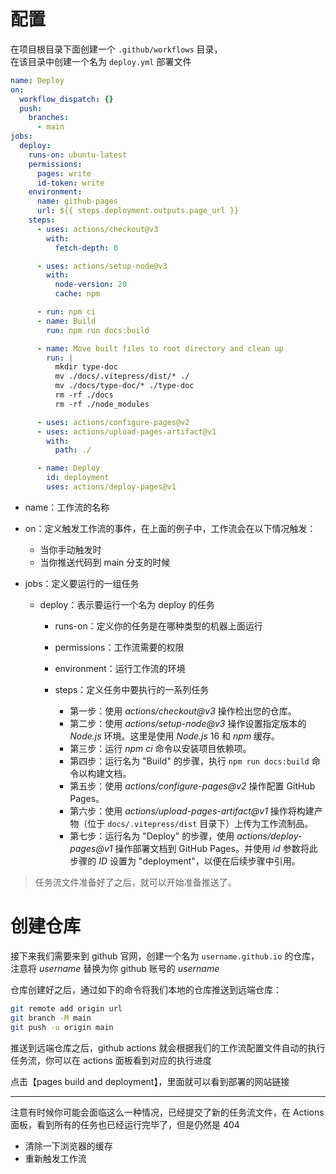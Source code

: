 # 配置

在项目根目录下面创建一个 `.github/workflows` 目录，  
在该目录中创建一个名为 `deploy.yml` 部署文件

```yml
name: Deploy
on:
  workflow_dispatch: {}
  push:
    branches:
      - main
jobs:
  deploy:
    runs-on: ubuntu-latest
    permissions:
      pages: write
      id-token: write
    environment:
      name: github-pages
      url: ${{ steps.deployment.outputs.page_url }}
    steps:
      - uses: actions/checkout@v3
        with:
          fetch-depth: 0

      - uses: actions/setup-node@v3
        with:
          node-version: 20
          cache: npm

      - run: npm ci
      - name: Build
        run: npm run docs:build

      - name: Move built files to root directory and clean up
        run: |
          mkdir type-doc
          mv ./docs/.vitepress/dist/* ./
          mv ./docs/type-doc/* ./type-doc
          rm -rf ./docs
          rm -rf ./node_modules

      - uses: actions/configure-pages@v2
      - uses: actions/upload-pages-artifact@v1
        with:
          path: ./

      - name: Deploy
        id: deployment
        uses: actions/deploy-pages@v1
```

- name：工作流的名称

- on：定义触发工作流的事件，在上面的例子中，工作流会在以下情况触发：
  - 当你手动触发时
  - 当你推送代码到 main 分支的时候

- jobs：定义要运行的一组任务
  - deploy：表示要运行一个名为 deploy 的任务
    - runs-on：定义你的任务是在哪种类型的机器上面运行
    - permissions：工作流需要的权限
    - environment：运行工作流的环境

    - steps：定义任务中要执行的一系列任务
      - 第一步：使用 *actions/checkout@v3* 操作检出您的仓库。
      - 第二步：使用 *actions/setup-node@v3* 操作设置指定版本的 *Node.js* 环境。这里是使用 *Node.js* 16 和 *npm* 缓存。
      - 第三步：运行 *npm ci* 命令以安装项目依赖项。
      - 第四步：运行名为 "Build" 的步骤，执行 `npm run docs:build` 命令以构建文档。
      - 第五步：使用 *actions/configure-pages@v2* 操作配置 GitHub Pages。
      - 第六步：使用 *actions/upload-pages-artifact@v1* 操作将构建产物（位于 `docs/.vitepress/dist` 目录下）上传为工作流制品。
      - 第七步：运行名为 "Deploy" 的步骤，使用 *actions/deploy-pages@v1* 操作部署文档到 GitHub Pages。并使用 *id* 参数将此步骤的 *ID* 设置为 "deployment"，以便在后续步骤中引用。

> 任务流文件准备好了之后，就可以开始准备推送了。


# 创建仓库

接下来我们需要来到 github 官网，创建一个名为 `username.github.io` 的仓库，注意将 *username* 替换为你 github 账号的 *username*

仓库创建好之后，通过如下的命令将我们本地的仓库推送到远端仓库：

```bash
git remote add origin url
git branch -M main
git push -u origin main
```

推送到远端仓库之后，github actions 就会根据我们的工作流配置文件自动的执行任务流，你可以在 actions 面板看到对应的执行进度

点击【pages build and deployment】，里面就可以看到部署的网站链接

---

注意有时候你可能会面临这么一种情况，已经提交了新的任务流文件，在 Actions 面板，看到所有的任务也已经运行完毕了，但是仍然是 404

- 清除一下浏览器的缓存
- 重新触发工作流